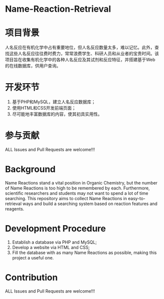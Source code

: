 # Name-Reaction-Retrieval

# 项目背景
人名反应在有机化学中占有重要地位，但人名反应数量太多，难以记忆。此外，查找这些人名反应往往费时费力，常常浪费学生、科研人员和从业者的宝贵时间。该项目旨在收集有机化学中的各种人名反应及其试剂和反应特征，并搭建基于Web的在线数据库，供用户查询。

# 开发环节
1. 基于PHP和MySQL，建立人名反应数据库；
2. 使用HTML和CSS开发前端页面；
3. 尽可能地丰富数据库的内容，使其初具实用性。

# 参与贡献
ALL Issues and Pull Requests are welcome!!!

# Background
Name Reactions stand a vital position in Organic Chemistry, but the number of Name Reactions is too high to be remembered by each. Furthermore, scientific researchers and students may not want to spend a lot of time searching. This repository aims to collect Name Reactions in easy-to-retrieval ways and build a searching system based on reaction features and reagents.

# Development Procedure
1. Establish a database via PHP and MySQL;
2. Develop a website via HTML and CSS;
3. Fill the database with as many Name Reactions as possible, making this project a useful one.

# Contribution
ALL Issues and Pull Requests are welcome!!!
